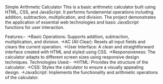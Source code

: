 Simple Arithmetic Calculator
This is a basic arithmetic calculator built using HTML, CSS, and JavaScript. It performs fundamental operations including addition, subtraction, multiplication, and division. The project demonstrates the application of essential web technologies and basic JavaScript functions for user interaction.

Features:-
->Basic Operations: Supports addition, subtraction, multiplication, and division.
->AC (All Clear): Resets all input fields and clears the current operation.
->User Interface: A clean and straightforward interface created with HTML and styled using CSS.
->Responsiveness: The calculator adapts to different screen sizes using responsive design techniques.
Technologies Used:-
->HTML: Provides the structure of the calculator.
->CSS: Styles the calculator to ensure a visually appealing design.
->JavaScript: Implements the functionality and arithmetic operations of the calculator.
